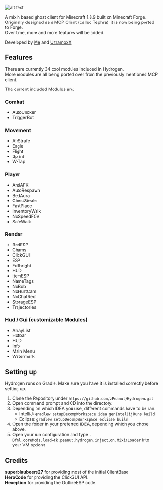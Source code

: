 ![alt text](https://raw.githubusercontent.com/zPeanut/Resources/master/hydrogen.png)

A mixin based ghost client for Minecraft 1.8.9 built on Minecraft Forge.  
Originally designed as a MCP Client (called Tephra), it is now being ported to Forge.  
Over time, more and more features will be added.  

Developed by [Me] and [UltramoxX].

## Features

There are currently 34 cool modules included in Hydrogen.  
More modules are all being ported over from the previously mentioned MCP client.  
  
The current included Modules are:

### Combat

-  AutoClicker
-  TriggerBot

### Movement

-  AirStrafe
-  Eagle
-  Flight
-  Sprint
-  W-Tap

### Player

-  AntiAFK
-  AutoRespawn
-  BedAura
-  ChestStealer
-  FastPlace
-  InventoryWalk
-  NoSpeedFOV
-  SafeWalk

### Render

-  BedESP
-  Chams
-  ClickGUI
-  ESP
-  Fullbright
-  HUD
-  ItemESP
-  NameTags
-  NoBob
-  NoHurtCam
-  NoChatRect
-  StorageESP
-  Trajectories

### Hud / Gui (customizable Modules)

-  ArrayList
-  Hotbar
-  HUD
-  Info
-  Main Menu
-  Watermark

## Setting up

Hydrogen runs on Gradle. Make sure you have it is installed correctly before setting up.

1. Clone the Repository under `https://github.com/zPeanut/Hydrogen.git`
2. Open command prompt and CD into the directory.
3. Depending on which IDEA you use, different commands have to be ran.
    - IntelliJ: `gradlew setupDecompWorkspace idea genIntellijRuns build`
    - Eclipse: `gradlew setupDecompWorkspace eclipse build`
4. Open the folder in your preferred IDEA, depending which you chose above.
5. Open your run configuration and type `-Dfml.coreMods.load=tk.peanut.hydrogen.injection.MixinLoader` into your VM options

## Credits

**superblaubeere27** for providing most of the initial ClientBase  
**HeroCode** for providing the ClickGUI API.  
**Hexeption** for providing the OutlineESP code.

[me]: https://github.com/zPeanut
[UltramoxX]: https://github.com/Morten-Renner

